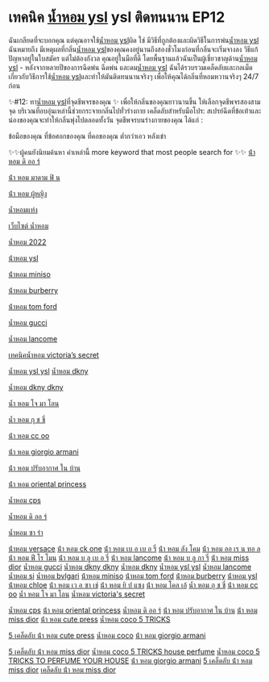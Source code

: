 # เทคนิค [น้ำหอม ysl](https://ceresaperfume.com) ysl ติดทนนาน EP12
ฉันเกลียดที่จะบอกคุณ แต่คุณอาจใช้[น้ำหอม ysl](https://ceresaperfume.com)ผิด ใช่ มีวิธีที่ถูกต้องและผิดวิธีในการพ่น[น้ำหอม ysl](https://ceresaperfume.com) ฉันหมายถึง มีเหตุผลที่กลิ่น[น้ำหอม ysl](https://ceresaperfume.com)ของคุณคงอยู่นานถึงสองชั่วโมงก่อนที่กลิ่นจะเริ่มจางลง วิธีแก้ปัญหาอยู่ในใบสมัคร แต่ไม่ต้องกังวล คุณอยู่ในมือที่ดี โดยพื้นฐานแล้วฉันเป็นผู้เชี่ยวชาญด้าน[น้ำหอม ysl](https://ceresaperfume.com) - หลังจากหลายปีของการฉีดพ่น ฉีดพ่น และดม[น้ำหอม ysl](https://ceresaperfume.com) ฉันได้รวบรวมเคล็ดลับและกลเม็ดเกี่ยวกับวิธีการใช้[น้ำหอม ysl](https://ceresaperfume.com)และทำให้มันติดทนนานจริงๆ เพื่อให้คุณได้กลิ่นที่หอมหวานจริงๆ 24/7 ก่อน

✨#12: ทา[น้ำหอม ysl](https://ceresaperfume.com)ที่จุดชีพจรของคุณ ✨
เพื่อให้กลิ่นของคุณยาวนานขึ้น ให้เลือกจุดชีพจรสองสามจุด บริเวณที่อบอุ่นเหล่านี้ช่วยกระจายกลิ่นไปทั่วร่างกาย เคล็ดลับสำหรับมือโปร: สเปรย์ฉีดที่ข้อเท้าและน่องของคุณจะทำให้กลิ่นพุ่งไปตลอดทั้งวัน จุดชีพจรบนร่างกายของคุณ ได้แก่ :

ข้อมือของคุณ
ที่ข้อศอกของคุณ
ที่คอของคุณ
ต่ำกว่าเอว
หลังเข่า


✨✨ผู้คนยังนิยมค้นหา คำเหล่านี้ more keyword that most people search for ✨✨
[น้ํา หอม ดิ ออ ร์](https://ceresaperfume.com/%e0%b8%99%e0%b9%89%e0%b9%8d%e0%b8%b2-%e0%b8%ab%e0%b8%ad%e0%b8%a1-%e0%b8%94%e0%b8%b4-%e0%b8%ad%e0%b8%ad-%e0%b8%a3%e0%b9%8c/)

[น้ํา หอม มาดาม ฟิ น](https://ceresaperfume.com/%e0%b8%99%e0%b9%89%e0%b9%8d%e0%b8%b2-%e0%b8%ab%e0%b8%ad%e0%b8%a1-%e0%b8%a1%e0%b8%b2%e0%b8%94%e0%b8%b2%e0%b8%a1-%e0%b8%9f%e0%b8%b4-%e0%b8%99/)

[น้ํา หอม ผู้หญิง](https://ceresaperfume.com/%e0%b8%99%e0%b9%89%e0%b9%8d%e0%b8%b2-%e0%b8%ab%e0%b8%ad%e0%b8%a1-%e0%b8%9c%e0%b8%b9%e0%b9%89%e0%b8%ab%e0%b8%8d%e0%b8%b4%e0%b8%87/)

[น้ำหอมแท่ง](https://ceresaperfume.com/%E0%B8%99%E0%B9%89%E0%B8%B3%E0%B8%AB%E0%B8%AD%E0%B8%A1%E0%B9%81%E0%B8%97%E0%B9%88%E0%B8%87/)

[เว็บไซต์ น้ำหอม](https://ceresaperfume.com/%e0%b9%80%e0%b8%a7%e0%b9%87%e0%b8%9a%e0%b9%84%e0%b8%8b%e0%b8%95%e0%b9%8c-%e0%b8%99%e0%b9%89%e0%b8%b3%e0%b8%ab%e0%b8%ad%e0%b8%a1/)

[น้ำหอม 2022](https://ceresaperfume.com/%e0%b8%99%e0%b9%89%e0%b8%b3%e0%b8%ab%e0%b8%ad%e0%b8%a1-2022/)

[น้ําหอม ysl](https://ceresaperfume.com/%e0%b8%99%e0%b9%89%e0%b9%8d%e0%b8%b2%e0%b8%ab%e0%b8%ad%e0%b8%a1-ysl/) 

[น้ําหอม miniso](https://ceresaperfume.com/%e0%b8%99%e0%b9%89%e0%b9%8d%e0%b8%b2%e0%b8%ab%e0%b8%ad%e0%b8%a1-miniso/) 

[น้ําหอม burberry](https://ceresaperfume.com/%e0%b8%99%e0%b9%89%e0%b9%8d%e0%b8%b2%e0%b8%ab%e0%b8%ad%e0%b8%a1-burberry/)

[น้ําหอม tom ford](https://ceresaperfume.com/%e0%b8%99%e0%b9%89%e0%b9%8d%e0%b8%b2%e0%b8%ab%e0%b8%ad%e0%b8%a1-tom-ford/) 

[น้ำหอม gucci](https://ceresaperfume.com/%e0%b8%99%e0%b9%89%e0%b8%b3%e0%b8%ab%e0%b8%ad%e0%b8%a1-gucci/) 

[น้ำหอม lancome](https://ceresaperfume.com/%e0%b8%99%e0%b9%89%e0%b8%b3%e0%b8%ab%e0%b8%ad%e0%b8%a1-lancome/)

[เทคนิคน้ำหอม victoria’s secret](https://ceresaperfume.com/%e0%b9%80%e0%b8%97%e0%b8%84%e0%b8%99%e0%b8%b4%e0%b8%84%e0%b8%99%e0%b9%89%e0%b8%b3%e0%b8%ab%e0%b8%ad%e0%b8%a1-victorias-secret/)

[น้ำหอม ysl ysl](https://ceresaperfume.com/%e0%b8%99%e0%b9%89%e0%b8%b3%e0%b8%ab%e0%b8%ad%e0%b8%a1-ysl-ysl/)
[น้ำหอม dkny](https://ceresaperfume.com/%e0%b8%99%e0%b9%89%e0%b8%b3%e0%b8%ab%e0%b8%ad%e0%b8%a1-dkny/)

[น้ำหอม dkny dkny](https://ceresaperfume.com/%e0%b8%99%e0%b9%89%e0%b8%b3%e0%b8%ab%e0%b8%ad%e0%b8%a1-dkny-dkny/)

[น้ำ หอม โจ มา โลน](https://ceresaperfume.com/%e0%b8%99%e0%b9%89%e0%b8%b3-%e0%b8%ab%e0%b8%ad%e0%b8%a1-%e0%b9%82%e0%b8%88-%e0%b8%a1%e0%b8%b2-%e0%b9%82%e0%b8%a5%e0%b8%99/) 

[น้ำ หอม กุ ช ชี่](https://ceresaperfume.com/%e0%b8%99%e0%b9%89%e0%b8%b3-%e0%b8%ab%e0%b8%ad%e0%b8%a1-%e0%b8%81%e0%b8%b8-%e0%b8%8a-%e0%b8%8a%e0%b8%b5%e0%b9%88/) 

[น้ํา หอม cc oo](https://ceresaperfume.com/20ep-%e0%b9%80%e0%b8%97%e0%b8%84%e0%b8%99%e0%b8%b4%e0%b8%84%e0%b8%99%e0%b9%89%e0%b9%8d%e0%b8%b2-%e0%b8%ab%e0%b8%ad%e0%b8%a1-cc-oo-%e0%b8%95%e0%b8%b4%e0%b8%94%e0%b8%97%e0%b8%99%e0%b8%99%e0%b8%b2/)

[น้ํา หอม giorgio armani](https://ceresaperfume.com/%E0%B8%99%E0%B9%89%E0%B9%8D%E0%B8%B2-%E0%B8%AB%E0%B8%AD%E0%B8%A1-giorgio-armani/)

[น้ํา หอม ปรับอากาศ ใน บ้าน](https://ceresaperfume.com/%e0%b8%99%e0%b9%89%e0%b9%8d%e0%b8%b2-%e0%b8%ab%e0%b8%ad%e0%b8%a1-%e0%b8%9b%e0%b8%a3%e0%b8%b1%e0%b8%9a%e0%b8%ad%e0%b8%b2%e0%b8%81%e0%b8%b2%e0%b8%a8-%e0%b9%83%e0%b8%99-%e0%b8%9a%e0%b9%89%e0%b8%b2/)

[น้ํา หอม oriental princess](https://ceresaperfume.com/%e0%b8%99%e0%b9%89%e0%b9%8d%e0%b8%b2-%e0%b8%ab%e0%b8%ad%e0%b8%a1-oriental-princess/)
	
[น้ำหอม cps](https://ceresaperfume.com/%e0%b8%99%e0%b9%89%e0%b8%b3%e0%b8%ab%e0%b8%ad%e0%b8%a1-cps/)

[น้ำหอม ดิ ออ ร์](https://ceresaperfume.com/%e0%b8%99%e0%b9%89%e0%b8%b3%e0%b8%ab%e0%b8%ad%e0%b8%a1-%e0%b8%94%e0%b8%b4-%e0%b8%ad%e0%b8%ad-%e0%b8%a3%e0%b9%8c/)

[น้ำหอม ซา ร่า](https://ceresaperfume.com/%e0%b8%99%e0%b9%89%e0%b8%b3%e0%b8%ab%e0%b8%ad%e0%b8%a1-%e0%b8%8b%e0%b8%b2-%e0%b8%a3%e0%b9%88%e0%b8%b2/)

[น้ําหอม versace](https://github.com/seoasia-co/perfume-versace)
[น้ํา หอม ck one](https://github.com/seoasia-co/How-To-choose-perfume-ck-one)
[น้ํา หอม เบ อ เบ อ รี่](https://github.com/seoasia-co/how-to-choose-BURBERRY-perfume)
[น้ํา หอม ลัง โคม](https://github.com/seoasia-co/how-to-choose-Lancome-perfume)
[น้ํา หอม ออ เร น ทอ ล](https://github.com/seoasia-co/choose-Oriental-Princess-perfume)
[น้ํา หอม ฟี โร โมน](https://github.com/seoasia-co/choose-feromone-perfume)
[น้ํา หอม บ ลู เบ อ รี่](https://github.com/seoasia-co/choose-burberry-perfume)
[น้ํา หอม lancome](https://github.com/seoasia-co/choose-lancome-perfume)
[น้ํา หอม บ ลู กา รี่](https://github.com/seoasia-co/choose-Bvlgari-perfume)
[น้ํา หอม miss dior](https://github.com/seoasia-co/-choose-miss-dior-perfume-)
[น้ำหอม gucci](https://github.com/seoasia-co/perfume-gucci)
[น้ำหอม dkny dkny](https://github.com/seoasia-co/perfume-dkny-dkny)
[น้ำหอม dkny](https://github.com/seoasia-co/perfume-dkny)
[น้ำหอม ysl ysl](https://github.com/seoasia-co/perfume-ysl-ysl)
[น้ำหอม lancome](https://github.com/seoasia-co/perfume-lancome)
[น้ำหอม si](https://github.com/seoasia-co/perfume-si)
[น้ำหอม bvlgari](https://github.com/seoasia-co/perfume-bvlgari) 
[น้ําหอม miniso](https://github.com/seoasia-co/perfume-miniso)
[น้ําหอม tom ford](https://github.com/seoasia-co/perfume-tom-ford-)
[น้ําหอม burberry](https://github.com/seoasia-co/perfume-burberry-)
[น้ําหอม ysl](https://github.com/seoasia-co/perfume-ysl)
[น้ําหอม chloe](https://github.com/seoasia-co/perfume-chloe)
[น้ํา หอม เว อ ซา เช่](https://github.com/seoasia-co/perfume-versace2)
[น้ํา หอม ยิ ป แซง](https://github.com/seoasia-co/perfume-YVES-SAINT)
[น้ํา หอม โคล เอ้](https://github.com/seoasia-co/perfume-CHLOE2)
[น้ำ หอม กุ ช ชี่](https://github.com/seoasia-co/perfume-gucci2)
[น้ํา หอม cc oo](https://github.com/seoasia-co/perfume-cc-oo)
[น้ำ หอม โจ มา โลน](https://github.com/seoasia-co/perfume-jo-malone)
[น้ำหอม victoria's secret](https://github.com/seoasia-co/perfume-victoria-s-secret)

[น้ำหอม cps](https://seoasiacustomer.blogspot.com/2022/11/cps-5-trips-to-perfume-your-house.html) 
[น้ํา หอม oriental princess](https://seoasiacustomer.blogspot.com/2022/11/oriental-princess.html) 
[น้ำหอม ดิ ออ ร์](https://seoasiacustomer.blogspot.com/2022/11/blog-post.html) 
[น้ํา หอม ปรับอากาศ ใน บ้าน](https://seoasiacustomer.blogspot.com/2022/11/%20%20%20%20.html)
[น้ํา หอม miss dior](https://seoasiacustomer.blogspot.com/2022/11/5-miss-dior.html)
[น้ํา หอม cute press](https://seoasiacustomer.blogspot.com/2022/11/5-cute-press.html) 
[น้ำหอม coco 5 TRICKS](https://seoasiacustomer.blogspot.com/2022/11/coco-5-tricks-to-perfume-your-house.html)

[5 เคล็ดลับ น้ํา หอม cute press](https://medium.com/@pongpatkatekaew/5-%E0%B9%80%E0%B8%84%E0%B8%A5%E0%B9%87%E0%B8%94%E0%B8%A5%E0%B8%B1%E0%B8%9A-%E0%B8%99%E0%B9%89%E0%B9%8D%E0%B8%B2-%E0%B8%AB%E0%B8%AD%E0%B8%A1-cute-press-%E0%B9%83%E0%B8%99%E0%B8%81%E0%B8%B2%E0%B8%A3%E0%B8%97%E0%B8%B3%E0%B9%83%E0%B8%AB%E0%B9%89%E0%B8%9A%E0%B9%89%E0%B8%B2%E0%B8%99%E0%B8%82%E0%B8%AD%E0%B8%87%E0%B8%84%E0%B8%B8%E0%B8%93%E0%B8%A1%E0%B8%B5%E0%B8%81%E0%B8%A5%E0%B8%B4%E0%B9%88%E0%B8%99%E0%B8%AB%E0%B8%AD%E0%B8%A1-e56cb1f9c085)
[น้ำหอม coco](https://medium.com/@pongpatkatekaew/%E0%B8%99%E0%B9%89%E0%B8%B3%E0%B8%AB%E0%B8%AD%E0%B8%A1-coco-5-tricks-to-perfume-your-house-feb6af0fc2e6)
[น้ํา หอม giorgio armani](https://medium.com/@pongpatkatekaew/%E0%B8%99%E0%B9%89%E0%B9%8D%E0%B8%B2-%E0%B8%AB%E0%B8%AD%E0%B8%A1-giorgio-armani-5trick-fragrance-your-residence-1912e8446548)

[5 เคล็ดลับ น้ํา หอม miss dior](https://www.flickr.com/photos/196645024@N08/52469147306) 
[น้ำหอม coco 5 TRICKS house perfume](https://www.flickr.com/photos/196645024@N08/52470579980)
[น้ำหอม coco 5 TRICKS TO PERFUME YOUR HOUSE](https://www.pinterest.com/pin/1130403575196542371/)
[น้ํา หอม giorgio armani](https://www.flickr.com/photos/196645024@N08/52470230956)
[5 เคล็ดลับ น้ํา หอม miss dior](https://www.flickr.com/photos/196645024@N08/52469147306)
[เคล็ดลับ น้ํา หอม miss dior](https://www.tumblr.com/seoasiaco/699692867738910720/5-e0b980e0b884e0b8a5e0b987e0b894e0b8a5)
